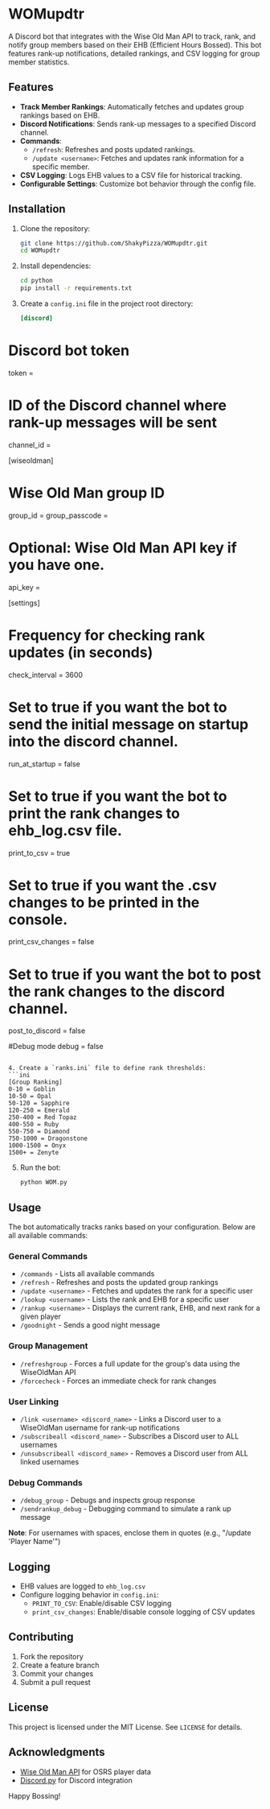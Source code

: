 # WOMupdtr

A Discord bot that integrates with the Wise Old Man API to track, rank, and notify group members based on their EHB (Efficient Hours Bossed). This bot features rank-up notifications, detailed rankings, and CSV logging for group member statistics.

## Features
- **Track Member Rankings**: Automatically fetches and updates group rankings based on EHB.
- **Discord Notifications**: Sends rank-up messages to a specified Discord channel.
- **Commands**:
  - `/refresh`: Refreshes and posts updated rankings.
  - `/update <username>`: Fetches and updates rank information for a specific member.
- **CSV Logging**: Logs EHB values to a CSV file for historical tracking.
- **Configurable Settings**: Customize bot behavior through the config file.

## Installation

1. Clone the repository:
   ```bash
   git clone https://github.com/ShakyPizza/WOMupdtr.git
   cd WOMupdtr
   ```
2. Install dependencies:
   ```bash
   cd python
   pip install -r requirements.txt
   ```

3. Create a `config.ini` file in the project root directory:
   ```ini
   [discord]
# Discord bot token
token = 

# ID of the Discord channel where rank-up messages will be sent
channel_id = 

[wiseoldman]
# Wise Old Man group ID
group_id = 
group_passcode =  

# Optional: Wise Old Man API key if you have one.
api_key = 

[settings]
# Frequency for checking rank updates (in seconds)
check_interval = 3600

# Set to true if you want the bot to send the initial message on startup into the discord channel.
run_at_startup = false 

# Set to true if you want the bot to print the rank changes to ehb_log.csv file.
print_to_csv = true

# Set to true if you want the .csv changes to be printed in the console.
print_csv_changes = false

# Set to true if you want the bot to post the rank changes to the discord channel.
post_to_discord = false

#Debug mode
debug = false



   ```

4. Create a `ranks.ini` file to define rank thresholds:
   ```ini
   [Group Ranking]
   0-10 = Goblin
   10-50 = Opal
   50-120 = Sapphire
   120-250 = Emerald
   250-400 = Red Topaz
   400-550 = Ruby
   550-750 = Diamond
   750-1000 = Dragonstone
   1000-1500 = Onyx
   1500+ = Zenyte
   ```

5. Run the bot:
   ```bash
   python WOM.py
   ```

## Usage

The bot automatically tracks ranks based on your configuration. Below are all available commands:

### General Commands
- `/commands` - Lists all available commands
- `/refresh` - Refreshes and posts the updated group rankings
- `/update <username>` - Fetches and updates the rank for a specific user
- `/lookup <username>` - Lists the rank and EHB for a specific user
- `/rankup <username>` - Displays the current rank, EHB, and next rank for a given player
- `/goodnight` - Sends a good night message

### Group Management
- `/refreshgroup` - Forces a full update for the group's data using the WiseOldMan API
- `/forcecheck` - Forces an immediate check for rank changes

### User Linking
- `/link <username> <discord_name>` - Links a Discord user to a WiseOldMan username for rank-up notifications
- `/subscribeall <discord_name>` - Subscribes a Discord user to ALL usernames
- `/unsubscribeall <discord_name>` - Removes a Discord user from ALL linked usernames

### Debug Commands
- `/debug_group` - Debugs and inspects group response
- `/sendrankup_debug` - Debugging command to simulate a rank up message

**Note**: For usernames with spaces, enclose them in quotes (e.g., "/update 'Player Name'")

## Logging
- EHB values are logged to `ehb_log.csv`
- Configure logging behavior in `config.ini`:
  - `PRINT_TO_CSV`: Enable/disable CSV logging
  - `print_csv_changes`: Enable/disable console logging of CSV updates

## Contributing
1. Fork the repository
2. Create a feature branch
3. Commit your changes
4. Submit a pull request

## License
This project is licensed under the MIT License. See `LICENSE` for details.

## Acknowledgments
- [Wise Old Man API](https://wiseoldman.net/) for OSRS player data
- [Discord.py](https://discordpy.readthedocs.io/) for Discord integration

Happy Bossing!
